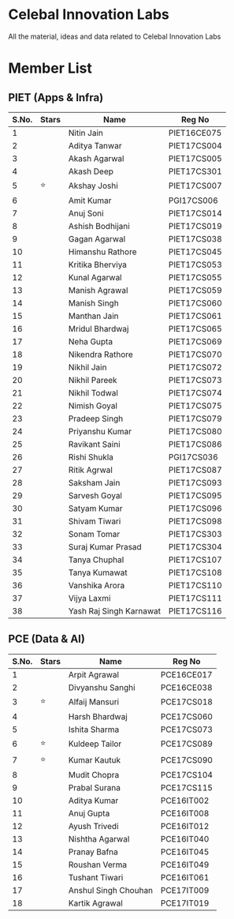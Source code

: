 # Celebal Innovation Labs
All the material, ideas and data related to Celebal Innovation Labs

# Member List
## PIET (Apps & Infra)
| S.No. | Stars | Name | Reg No |
|-----|-------|-----|--------|
| 1 | | Nitin Jain | PIET16CE075 |
| 2 | | Aditya Tanwar | PIET17CS004 |
| 3 | | Akash Agarwal | PIET17CS005 |
| 4 | | Akash Deep | PIET17CS301 |
| 5 | :star: | Akshay Joshi | PIET17CS007 |
| 6 | | Amit Kumar | PGI17CS006 |
| 7 | | Anuj Soni | PIET17CS014 |
| 8 | | Ashish Bodhijani | PIET17CS019 |
| 9 | | Gagan Agarwal | PIET17CS038 |
| 10 | | Himanshu Rathore | PIET17CS045 |
| 11 | | Kritika Bherviya | PIET17CS053 |
| 12 | | Kunal Agarwal | PIET17CS055 |
| 13 | | Manish Agrawal | PIET17CS059 |
| 14 | | Manish Singh | PIET17CS060 |
| 15 | | Manthan Jain | PIET17CS061 |
| 16 | | Mridul Bhardwaj | PIET17CS065 |
| 17 | | Neha Gupta | PIET17CS069 |
| 18 | | Nikendra Rathore | PIET17CS070 |
| 19 | | Nikhil Jain | PIET17CS072 |
| 20 | | Nikhil Pareek | PIET17CS073 |
| 21 | | Nikhil Todwal | PIET17CS074 |
| 22 | | Nimish Goyal | PIET17CS075 |
| 23 | | Pradeep Singh | PIET17CS079 |
| 24 | | Priyanshu Kumar | PIET17CS080 |
| 25 | | Ravikant Saini | PIET17CS086 |
| 26 | | Rishi Shukla | PGI17CS036 |
| 27 | | Ritik Agrwal | PIET17CS087 |
| 28 | | Saksham Jain | PIET17CS093 |
| 29 | | Sarvesh Goyal | PIET17CS095 |
| 30 | | Satyam Kumar | PIET17CS096 |
| 31 | | Shivam Tiwari | PIET17CS098 |
| 32 | | Sonam Tomar | PIET17CS303 |
| 33 | | Suraj Kumar Prasad | PIET17CS304 |
| 34 | | Tanya Chuphal | PIET17CS107 |
| 35 | | Tanya Kumawat | PIET17CS108 |
| 36 | | Vanshika Arora | PIET17CS110 |
| 37 | | Vijya Laxmi | PIET17CS111 |
| 38 | | Yash Raj Singh Karnawat | PIET17CS116 |

## PCE (Data & AI)
| S.No. | Stars | Name | Reg No |
|-----|-------|-----|--------|
| 1 | | Arpit Agrawal | PCE16CE017 |
| 2 | | Divyanshu Sanghi | PCE16CE038 |
| 3 | :star: | Alfaij Mansuri | PCE17CS018 |
| 4 | | Harsh Bhardwaj | PCE17CS060 |
| 5 | | Ishita Sharma  | PCE17CS073  |
| 6 | :star: | Kuldeep Tailor | PCE17CS089 |
| 7 | :star: | Kumar Kautuk | PCE17CS090
| 8 | | Mudit Chopra | PCE17CS104 |
| 9 | | Prabal Surana | PCE17CS115 |
| 10 | | Aditya Kumar | PCE16IT002 |
| 11 | | Anuj Gupta | PCE16IT008 |
| 12 | | Ayush Trivedi | PCE16IT012 |
| 13 | | Nishtha Agarwal | PCE16IT040 |
| 14 | | Pranay Bafna | PCE16IT045 |
| 15 | | Roushan Verma | PCE16IT049 |
| 16 | | Tushant Tiwari | PCE16IT061 |
| 17 | | Anshul Singh Chouhan | PCE17IT009 |
| 18 | | Kartik Agrawal | PCE17IT019 |
